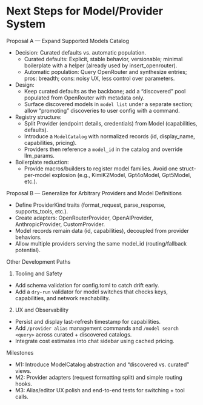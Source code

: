 # Next Steps for Model/Provider System

Proposal A — Expand Supported Models Catalog
- Decision: Curated defaults vs. automatic population.
  - Curated defaults: Explicit, stable behavior, versionable; minimal boilerplate with a helper (already used by insert_openrouter).
  - Automatic population: Query OpenRouter and synthesize entries; pros: breadth; cons: noisy UX, less control over parameters.
- Design:
  - Keep curated defaults as the backbone; add a “discovered” pool populated from OpenRouter with metadata only.
  - Surface discovered models in `model list` under a separate section; allow “promoting” discoveries to user config with a command.
- Registry structure:
  - Split Provider (endpoint details, credentials) from Model (capabilities, defaults).
  - Introduce a `ModelCatalog` with normalized records (id, display_name, capabilities, pricing).
  - Providers then reference a `model_id` in the catalog and override llm_params.
- Boilerplate reduction:
  - Provide macros/builders to register model families. Avoid one struct-per-model explosion (e.g., KimiK2Model, Gpt4oModel, Gpt5Model, etc.).

Proposal B — Generalize for Arbitrary Providers and Model Definitions
- Define ProviderKind traits (format_request, parse_response, supports_tools, etc.).
- Create adapters: OpenRouterProvider, OpenAIProvider, AnthropicProvider, CustomProvider.
- Model records remain data (id, capabilities), decoupled from provider behaviors.
- Allow multiple providers serving the same model_id (routing/fallback potential).

Other Development Paths
1) Tooling and Safety
- Add schema validation for config.toml to catch drift early.
- Add a `dry-run` validator for model switches that checks keys, capabilities, and network reachability.

2) UX and Observability
- Persist and display last-refresh timestamp for capabilities.
- Add `/provider alias` management commands and `/model search <query>` across curated + discovered catalogs.
- Integrate cost estimates into chat sidebar using cached pricing.

Milestones
- M1: Introduce ModelCatalog abstraction and “discovered vs. curated” views.
- M2: Provider adapters (request formatting split) and simple routing hooks.
- M3: Alias/editor UX polish and end-to-end tests for switching + tool calls.
